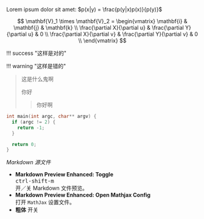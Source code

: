 
Lorem ipsum dolor sit amet: $p(x|y) = \frac{p(y|x)p(x)}{p(y)}​$


$$
\mathbf{V}_1 \times \mathbf{V}_2 = \begin{vmatrix}
\mathbf{i} & \mathbf{j} & \mathbf{k} \\
\frac{\partial X}{\partial u} & \frac{\partial Y}{\partial u} & 0 \\
\frac{\partial X}{\partial v} & \frac{\partial Y}{\partial v} & 0 \\
\end{vmatrix}
$$



!!! success "这样是对的"

!!! warning "这样是错的"

> 这是什么鬼啊
>
> 你好
>
> > 你好啊


```C++
int main(int argc, char** argv) {
  if (argc != 2) {
    return -1;
  }

  return 0;
}
```
*Markdown 源文件*

- <strong>Markdown Preview Enhanced: Toggle</strong>  
  <kbd>ctrl-shift-m</kbd>  
  开／关 Markdown 文件预览。      
- <strong> Markdown Preview Enhanced: Open Mathjax Config </strong>  
  打开 `MathJax` 设置文件。  
- **粗体**
  开关  

